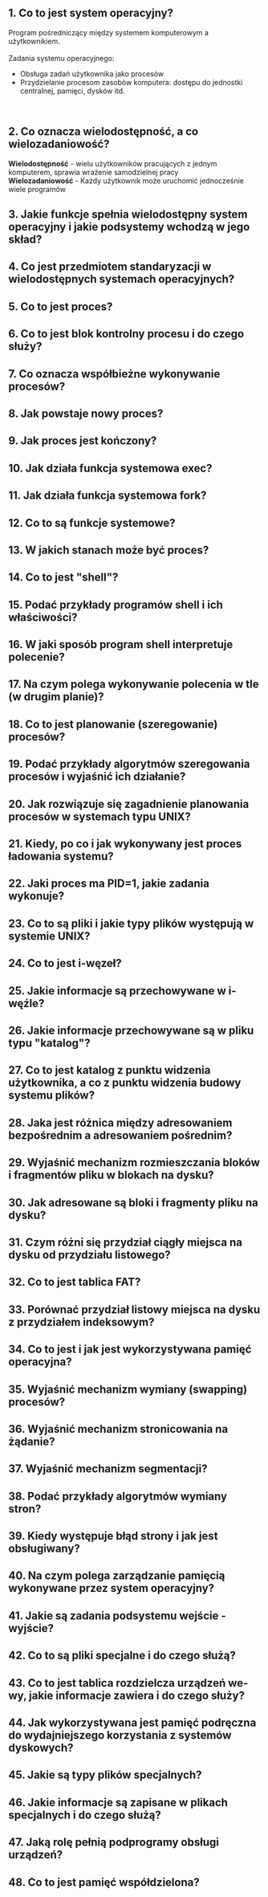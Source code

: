 ## 1. Co to jest system operacyjny?
Program pośredniczący między systemem komputerowym a użytkownikiem.
<br />
<br />
Zadania systemu operacyjnego:
* Obsługa zadań użytkownika jako procesów
* Przydzielanie procesom zasobów komputera: dostępu do jednostki centralnej, pamięci, dysków itd.
<br />

## 2. Co oznacza wielodostępność, a co wielozadaniowość? 

**Wielodostępność** - wielu użytkowników pracujących z jednym komputerem, sprawia wrażenie samodzielnej pracy 
<br />
**Wielozadaniowość** - Każdy użytkownik może uruchomić jednocześnie wiele programów
<br />

## 3. Jakie funkcje spełnia wielodostępny system operacyjny i jakie podsystemy wchodzą w jego skład?
## 4. Co jest przedmiotem standaryzacji w wielodostępnych systemach operacyjnych?
## 5. Co to jest proces?
## 6. Co to jest blok kontrolny procesu i do czego służy?
## 7. Co oznacza współbieżne wykonywanie procesów?
## 8. Jak powstaje nowy proces?
## 9. Jak proces jest kończony?
## 10. Jak działa funkcja systemowa exec?
## 11. Jak działa funkcja systemowa fork?
## 12. Co to są funkcje systemowe?
## 13. W jakich stanach może być proces?
## 14. Co to jest "shell"?
## 15. Podać przykłady programów shell i ich właściwości?
## 16. W jaki sposób program shell interpretuje polecenie?
## 17. Na czym polega wykonywanie polecenia w tle (w drugim planie)?
## 18. Co to jest planowanie (szeregowanie) procesów?
## 19. Podać przykłady algorytmów szeregowania procesów i wyjaśnić ich działanie?
## 20. Jak rozwiązuje się zagadnienie planowania procesów w systemach typu UNIX?
## 21. Kiedy, po co i jak wykonywany jest proces ładowania systemu?
## 22. Jaki proces ma PID=1, jakie zadania wykonuje?
## 23. Co to są pliki i jakie typy plików występują w systemie UNIX?
## 24. Co to jest i-węzeł?
## 25. Jakie informacje są przechowywane w i-węźle?
## 26. Jakie informacje przechowywane są w pliku typu "katalog"?
## 27. Co to jest katalog z punktu widzenia użytkownika, a co z punktu widzenia budowy systemu plików?
## 28. Jaka jest różnica między adresowaniem bezpośrednim a adresowaniem pośrednim?
## 29. Wyjaśnić mechanizm rozmieszczania bloków i fragmentów pliku w blokach na dysku?
## 30. Jak adresowane są bloki i fragmenty pliku na dysku?
## 31. Czym różni się przydział ciągły miejsca na dysku od przydziału listowego?
## 32. Co to jest tablica FAT?
## 33. Porównać przydział listowy miejsca na dysku z przydziałem indeksowym?
## 34. Co to jest i jak jest wykorzystywana pamięć operacyjna?
## 35. Wyjaśnić mechanizm wymiany (swapping) procesów?
## 36. Wyjaśnić mechanizm stronicowania na żądanie?
## 37. Wyjaśnić mechanizm segmentacji?
## 38. Podać przykłady algorytmów wymiany stron?
## 39. Kiedy występuje błąd strony i jak jest obsługiwany?
## 40. Na czym polega zarządzanie pamięcią wykonywane przez system operacyjny?
## 41. Jakie są zadania podsystemu wejście - wyjście?
## 42. Co to są pliki specjalne i do czego służą?
## 43. Co to jest tablica rozdzielcza urządzeń we-wy, jakie informacje zawiera i do czego służy?
## 44. Jak wykorzystywana jest pamięć podręczna do wydajniejszego korzystania z systemów dyskowych?
## 45. Jakie są typy plików specjalnych?
## 46. Jakie informacje są zapisane w plikach specjalnych i do czego służą?
## 47. Jaką rolę pełnią podprogramy obsługi urządzeń?
## 48. Co to jest pamięć współdzielona?
